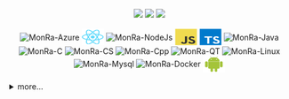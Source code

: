 <!--Hello
<h2><img src="https://emojis.slackmojis.com/emojis/images/1531849430/4246/blob-sunglasses.gif?1531849430" width="30"/> Hi 👋 , I'm MonRá! <img src="https://media.giphy.com/media/12oufCB0MyZ1Go/giphy.gif" width="50"></h2>
-->

<div>
  </p>
  <div align="center">
   <a href="https://www.facebook.com/ramon.chaib" target="_blank"><img src="https://img.shields.io/badge/-Facebook-%230077B5?style=for-the-badge&logo=facebook&logoColor=white" target="_blank"></a> 
  <a href="https://www.instagram.com/monrapps/" target="_blank"><img src="https://img.shields.io/badge/-Instagram-%23E4405F?style=for-the-badge&logo=instagram&logoColor=white" target="_blank"></a>
  <a href="https://www.linkedin.com/in/ramon-chaib-27007635/" target="_blank"><img src="https://img.shields.io/badge/-LinkedIn-%230077B5?style=for-the-badge&logo=linkedin&logoColor=white" target="_blank"></a>   
</div>
  
 <div style="display: inline_block" align="center"><br>
  <img align="center" alt="MonRa-Azure" height="30" width="40" src="https://cdn.jsdelivr.net/gh/devicons/devicon/icons/azure/azure-original.svg">
  <img align="center" alt="MonRa-React" height="30" width="40" src="https://raw.githubusercontent.com/devicons/devicon/master/icons/react/react-original.svg">
  <img align="center" alt="MonRa-NodeJs" height="30" width="40" src="https://cdn.jsdelivr.net/gh/devicons/devicon/icons/nodejs/nodejs-original.svg">
  <img align="center" alt="MonRa-Js" height="30" width="40" src="https://raw.githubusercontent.com/devicons/devicon/master/icons/javascript/javascript-original.svg">     <img align="center" alt="MonRa-Ts" height="30" width="40" src="https://raw.githubusercontent.com/devicons/devicon/master/icons/typescript/typescript-original.svg">
  <img align="center" alt="MonRa-Java" height="30" width="40" src="https://cdn.jsdelivr.net/gh/devicons/devicon/icons/java/java-original.svg">
  <img align="center" alt="MonRa-C" height="30" width="40" src="https://cdn.jsdelivr.net/gh/devicons/devicon/icons/c/c-original.svg">
  <img align="center" alt="MonRa-CS" height="30" width="40" src="https://cdn.jsdelivr.net/gh/devicons/devicon/icons/csharp/csharp-original.svg">
  <img align="center" alt="MonRa-Cpp" height="30" width="40" src="https://cdn.jsdelivr.net/gh/devicons/devicon/icons/cplusplus/cplusplus-original.svg">
  <img align="center" alt="MonRa-QT" height="30" width="40" src="https://cdn.jsdelivr.net/gh/devicons/devicon/icons/qt/qt-original.svg">
  <img align="center" alt="MonRa-Linux" height="30" width="40" src="https://cdn.jsdelivr.net/gh/devicons/devicon/icons/linux/linux-original.svg">
  <img align="center" alt="MonRa-Mysql" height="30" width="40" src="https://cdn.jsdelivr.net/gh/devicons/devicon/icons/mysql/mysql-original.svg">
  <img align="center" alt="MonRa-Docker" height="30" width="40" src="https://cdn.jsdelivr.net/gh/devicons/devicon/icons/docker/docker-original.svg">  
  <img align="center" alt="MonRa-Android" height="30" width="40" src="https://github.com/devicons/devicon/blob/master/icons/android/android-original.svg">
  
</div>
</a>

</br>
<!--
[![github activity graph](https://activity-graph.herokuapp.com/graph?username=monrapps&theme=chartreuse-dark)](https://github.com/monrapps/)
-->
<div>
<details>
      <summary>more...</summary>
      
<!--
### <img src="https://media.giphy.com/media/VgCDAzcKvsR6OM0uWg/giphy.gif" width="50"> A little more about me...  

```javascript
const monra = {
    pronouns: "He" | "Him",
    code: ["any"],
    askMeAbout: ["any"],
    technologies: {
        backEnd: {
            js: ["any"],
        },
        mobileApp: {
            native: ["Android Development"]
        },
        devOps: ["AWS", "Docker🐳", "Route53", "Nginx"],
        databases: ["mongo", "MySql", "sqlite"],
        misc: ["Firebase", "Socket.IO", "selenium", "open-cv", "php", "SuiteApp"]
    },
    architecture: ["Serverless Architecture", "Progressive web applications", "Single page applications"],
    currentFocus: "Building Robots to ease opertations",
    funFact: "There are two ways to write error-free programs; only the third one works"
};
```
-->

---
<!--START_SECTION:waka-->
![Code Time](http://img.shields.io/badge/Code%20Time-1%2C033%20hrs%205%20mins-blue)

![Profile Views](http://img.shields.io/badge/Profile%20Views-0-blue)

![Lines of code](https://img.shields.io/badge/From%20Hello%20World%20I%27ve%20Written-3.1%20million%20lines%20of%20code-blue)

**🐱 My GitHub Data** 

> 📦 49.2 kB Used in GitHub's Storage 
 > 
> 🏆 98 Contributions in the Year 2025
 > 
> 🚫 Not Opted to Hire
 > 
> 📜 24 Public Repositories 
 > 
> 🔑 20 Private Repositories 
 > 
**I'm an Early 🐤** 

```text
🌞 Morning                8325 commits        █████████░░░░░░░░░░░░░░░░   34.89 % 
🌆 Daytime                10897 commits       ███████████░░░░░░░░░░░░░░   45.66 % 
🌃 Evening                3723 commits        ████░░░░░░░░░░░░░░░░░░░░░   15.60 % 
🌙 Night                  919 commits         █░░░░░░░░░░░░░░░░░░░░░░░░   03.85 % 
```
📅 **I'm Most Productive on Thursday** 

```text
Monday                   4417 commits        █████░░░░░░░░░░░░░░░░░░░░   18.51 % 
Tuesday                  4402 commits        █████░░░░░░░░░░░░░░░░░░░░   18.45 % 
Wednesday                4515 commits        █████░░░░░░░░░░░░░░░░░░░░   18.92 % 
Thursday                 5065 commits        █████░░░░░░░░░░░░░░░░░░░░   21.22 % 
Friday                   3210 commits        ███░░░░░░░░░░░░░░░░░░░░░░   13.45 % 
Saturday                 1298 commits        █░░░░░░░░░░░░░░░░░░░░░░░░   05.44 % 
Sunday                   957 commits         █░░░░░░░░░░░░░░░░░░░░░░░░   04.01 % 
```


📊 **This Week I Spent My Time On** 

```text
🕑︎ Time Zone: America/Sao_Paulo

💬 Programming Languages: 
C++                      3 hrs 35 mins       ███████████████████░░░░░░   76.00 % 
Markdown                 1 hr 7 mins         ██████░░░░░░░░░░░░░░░░░░░   23.97 % 
JSON                     0 secs              ░░░░░░░░░░░░░░░░░░░░░░░░░   00.03 % 

🔥 Editors: 
VS Code                  4 hrs 43 mins       █████████████████████████   100.00 % 

🐱‍💻 Projects: 
LIB_QUADRATURE           2 hrs 15 mins       ████████████░░░░░░░░░░░░░   47.88 % 
smart-meter-firmware     1 hr 15 mins        ███████░░░░░░░░░░░░░░░░░░   26.81 % 
Markdown                 1 hr 8 mins         ██████░░░░░░░░░░░░░░░░░░░   24.00 % 
DRIVER                   3 mins              ░░░░░░░░░░░░░░░░░░░░░░░░░   01.32 % 

💻 Operating System: 
Windows                  4 hrs 43 mins       █████████████████████████   100.00 % 
```

**I Mostly Code in C** 

```text
C                        14 repos            █████░░░░░░░░░░░░░░░░░░░░   20.29 % 
JavaScript               7 repos             ███░░░░░░░░░░░░░░░░░░░░░░   10.14 % 
TypeScript               6 repos             ██░░░░░░░░░░░░░░░░░░░░░░░   08.70 % 
Python                   5 repos             ██░░░░░░░░░░░░░░░░░░░░░░░   07.25 % 
HTML                     5 repos             ██░░░░░░░░░░░░░░░░░░░░░░░   07.25 % 
```



**Timeline**

![Lines of Code chart](https://raw.githubusercontent.com/monrapps/monrapps/master/assets/bar_graph.png)


 Last Updated on 18/01/2025 12:39:43 UTC
<!--END_SECTION:waka-->
